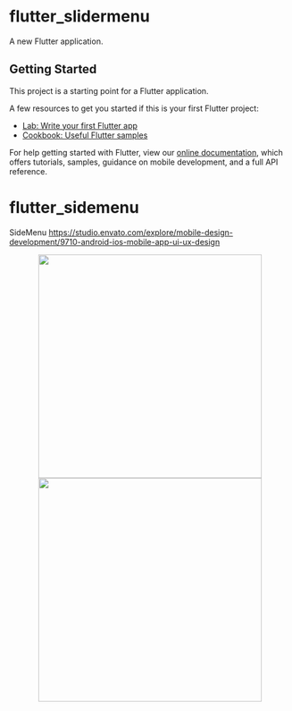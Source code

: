# flutter_slidermenu

A new Flutter application.

## Getting Started

This project is a starting point for a Flutter application.

A few resources to get you started if this is your first Flutter project:

- [Lab: Write your first Flutter app](https://flutter.dev/docs/get-started/codelab)
- [Cookbook: Useful Flutter samples](https://flutter.dev/docs/cookbook)

For help getting started with Flutter, view our
[online documentation](https://flutter.dev/docs), which offers tutorials,
samples, guidance on mobile development, and a full API reference.
# flutter_sidemenu
SideMenu
https://studio.envato.com/explore/mobile-design-development/9710-android-ios-mobile-app-ui-ux-design


<div align="center">
    <img src="/screenshots/Screenshot_1.jpg" width="400px"</img> 
  <img src="/screenshots/Screenshot_2.jpg" width="400px"</img> 
</div>
